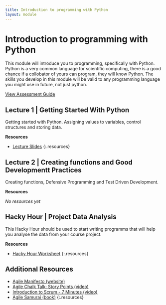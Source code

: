 ```yaml
---
title: Introduction to programming with Python
layout: module
---
```



# Introduction to programming with Python

This module will introduce you to programming, specifically with Python. Python is a very common language for scientific computing, there is a good chance if a collobator of yours can program, they will know Python. The skills you develop in this module will be valid to any programming language you might use in future, not just python.     

[View Assessment Guide](assessment.html)




## Lecture 1 | Getting Started With Python

Getting started with Python. Assigning values to variables, control structures and storing data.


**Resources**

- [Lecture Slides](http://linkhere.com)
{:.resources}



## Lecture 2 | Creating functions and Good Developmentt Practices

Creating functions, Defensive Programming and Test Driven Development.

**Resources**

_No resources yet_




## Hacky Hour | Project Data Analysis

This Hacky Hour should be used to start writing programms that will help you analyse the data from your course project. 

**Resources**

- [Hacky Hour Worksheet](hacky-hour-worksheet.html)
{:.resources}









## Additional Resources

- [Agile Manifesto (website)](http://agilemanifesto.org/)
- [Agile Chalk Talk: Story Points (video)](https://www.youtube.com/watch?v=90Xx8QVnXRc)
- [Introduction to Scrum - 7 Minutes (video)](https://www.youtube.com/watch?v=9TycLR0TqFA)
- [Agile Samurai (book)](TODO)
{:.resources}



